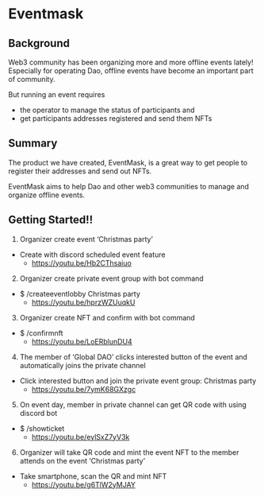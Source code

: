 # Eventmask

## Background
Web3 community has been organizing more and more offline events lately!
Especially for operating Dao, offline events have become an important part of community.

But running an event requires

- the operator to manage the status of participants and
- get participants addresses registered and send them NFTs

## Summary
The product we have created, EventMask, is a great way to get people to register their addresses and send out NFTs.

EventMask aims to help Dao and other web3 communities to manage and organize offline events.

## Getting Started!!

1. Organizer create event ‘Christmas party’
  - Create with discord scheduled event feature
    - https://youtu.be/Hb2CThsaiuo

2. Organizer create private event group with bot command
  - $ /createeventlobby Christmas party
    - https://youtu.be/hprzWZUuqkU

3. Organizer create NFT and confirm with bot command
  - $ /confirmnft
    - https://youtu.be/LoERblunDU4

4. The member of ‘Global DAO’ clicks interested button of the event and automatically joins the private channel
  - Click interested button and join the private event group: Christmas party
    - https://youtu.be/7ymK68GXzgc

5. On event day, member in private channel can get QR code with using discord bot
  - $ /showticket
    - https://youtu.be/eylSxZ7yV3k

6. Organizer will take QR code and mint the event NFT to the member attends on the event ‘Christmas party’
  - Take smartphone, scan the QR and mint NFT
    - https://youtu.be/g6TlW2yMJAY 
